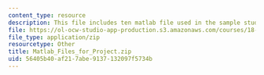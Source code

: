 ```yaml
---
content_type: resource
description: This file includes ten matlab file used in the sample student project.
file: https://ol-ocw-studio-app-production.s3.amazonaws.com/courses/18-086-mathematical-methods-for-engineers-ii-spring-2006/56405b40af217abe9137132097f5734b_Matlab_Files_for_Project.zip
file_type: application/zip
resourcetype: Other
title: Matlab_Files_for_Project.zip
uid: 56405b40-af21-7abe-9137-132097f5734b
---
```

